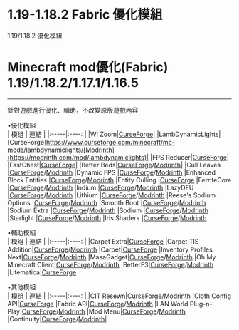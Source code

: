 # 1.19-1.18.2 Fabric 優化模組
1.19/1.18.2 優化模組
# Minecraft mod優化(Fabric) 1.19/1.18.2/1.17.1/1.16.5

---

針對遊戲進行優化、輔助，不改變原版遊戲內容<br>

•優化模組<br>
| 模组 | 連結 |
|:-----|:----: |
|WI Zoom|[CurseForge](https://www.curseforge.com/minecraft/mc-mods/wi-zoom)|
|LambDynamicLights|[CurseForge]https://www.curseforge.com/minecraft/mc-mods/lambdynamiclights/[Modrinth](https://modrinth.com/mod/lambdynamiclights)|
|FPS Reducer|[CurseForge](https://www.curseforge.com/minecraft/mc-mods/fps-reducer)|
|FastChest|[CurseForge](https://www.curseforge.com/minecraft/mc-mods/fastchest)|
|Better Beds|[CurseForge](https://www.curseforge.com/minecraft/mc-mods/better-beds)/[Modrinth](https://modrinth.com/mod/better-beds)|
|Cull Leaves |[CurseForge](https://www.curseforge.com/minecraft/mc-mods/cull-leaves)/[Modrinth](https://modrinth.com/mod/cull-leaves)
|Dynamic FPS |[CurseForge](https://www.curseforge.com/minecraft/mc-mods/dynamic-fps)/[Modrinth](https://modrinth.com/mod/dynamic-fps)
|Enhanced Block Entities |[CurseForge](https://www.curseforge.com/minecraft/mc-mods/enhanced-block-entities)/[Modrinth](https://modrinth.com/mod/ebe)
|Entity Culling |[CurseForge](https://www.curseforge.com/minecraft/mc-mods/entityculling)
|FerriteCore |[CurseForge](https://www.curseforge.com/minecraft/mc-mods/ferritecore-fabric)/[Modrinth](https://modrinth.com/mod/ferrite-core)
|Indium |[CurseForge](https://www.curseforge.com/minecraft/mc-mods/indium)/[Modrinth](https://modrinth.com/mod/indium)
|LazyDFU |[CurseForge](https://www.curseforge.com/minecraft/mc-mods/lazydfu)/[Modrinth](https://modrinth.com/mod/lazydfu)
|Lithium |[CurseForge](https://www.curseforge.com/minecraft/mc-mods/lithium)/[Modrinth](https://modrinth.com/mod/lithium)
|Reese's Sodium Options	|[CurseForge](https://modrinth.com/mod/reeses-sodium-options)/[Modrinth](https://modrinth.com/mod/reeses-sodium-options)
|Smooth Boot |[CurseForge](https://www.curseforge.com/minecraft/mc-mods/smooth-boot)/[Modrinth](https://modrinth.com/mod/smoothboot-fabric)
|Sodium Extra |[CurseForge](https://www.curseforge.com/minecraft/mc-mods/sodium-extra)/[Modrinth](https://modrinth.com/mod/sodium-extra)
|Sodium |[CurseForge](https://www.curseforge.com/minecraft/mc-mods/sodium)/[Modrinth](https://modrinth.com/mod/sodium)
|Starlight |[CurseForge](https://www.curseforge.com/minecraft/mc-mods/starlight)/[Modrinth](https://modrinth.com/mod/starlight)
|Iris Shaders |[CurseForge](https://www.curseforge.com/minecraft/mc-mods/irisshaders)/[Modrinth](https://modrinth.com/mod/iris)<br>

•輔助模組<br>
| 模组 | 連結 |
|:-----|:----: |
|Carpet Extra|[CurseForge](https://www.curseforge.com/minecraft/mc-mods/carpet-extra)
|Carpet TIS Addition|[CurseForge](https://www.curseforge.com/minecraft/mc-mods/carpet-tis-addition)/[Modrinth](https://modrinth.com/mod/carpet-tis-addition)
|Carpet|[CurseForge](https://www.curseforge.com/minecraft/mc-mods/carpet)
|Inventory Profiles Next|[CurseForge](https://www.curseforge.com/minecraft/mc-mods/inventory-profiles-next)/[Modrinth](https://modrinth.com/mod/inventory-profiles-next)
|MasaGadget|[CurseForge](https://www.curseforge.com/minecraft/mc-mods/masa-gadget)/[Modrinth](https://modrinth.com/mod/masa-gadget)
|Oh My Minecraft Client|[CurseForge](https://www.curseforge.com/minecraft/mc-mods/oh-my-minecraft-client)/[Modrinth](https://modrinth.com/mod/oh-my-minecraft-client)
|BetterF3|[CurseForge](https://www.curseforge.com/minecraft/mc-mods/betterf3)/[Modrinth](https://modrinth.com/mod/betterf3)
|Litematica|[CurseForge](https://www.curseforge.com/minecraft/mc-mods/litematica)
<br>


•其他模組<br>
| 模组 | 連結 |
|:-----|:----: |
|CIT Resewn|[CurseForge](https://www.curseforge.com/minecraft/mc-mods/cit-resewn)/[Modrinth](https://modrinth.com/mod/cit-resewn)
|Cloth Config API|[CurseForge](https://www.curseforge.com/minecraft/mc-mods/cloth-config)
|Fabric API|[CurseForge](https://www.curseforge.com/minecraft/mc-mods/fabric-api)/[Modrinth](https://modrinth.com/mod/fabric-api)
|LAN World Plug-n-Play|[CurseForge](https://www.curseforge.com/minecraft/mc-mods/mcwifipnp)/[Modrinth](https://modrinth.com/mod/mcwifipnp)
|Mod Menu|[CurseForge](https://www.curseforge.com/minecraft/mc-mods/modmenu)/[Modrinth](https://modrinth.com/mod/modmenu)
|Continuity|[CurseForge](https://www.curseforge.com/minecraft/mc-mods/continuity)/[Modrinth](https://modrinth.com/mod/continuity)|<br>
